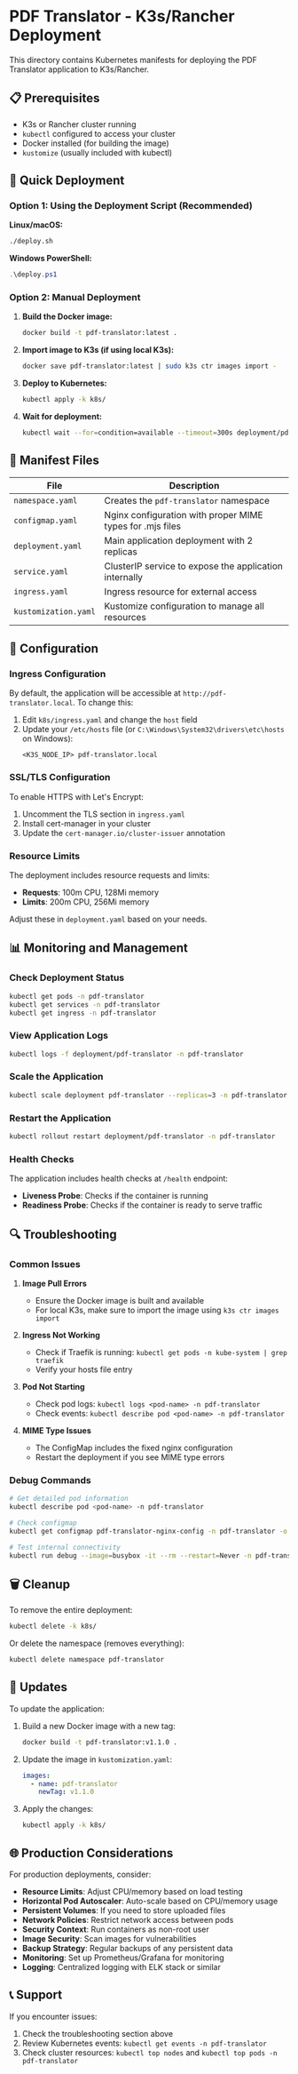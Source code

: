 # PDF Translator - K3s/Rancher Deployment

This directory contains Kubernetes manifests for deploying the PDF Translator application to K3s/Rancher.

## 📋 Prerequisites

- K3s or Rancher cluster running
- `kubectl` configured to access your cluster
- Docker installed (for building the image)
- `kustomize` (usually included with kubectl)

## 🚀 Quick Deployment

### Option 1: Using the Deployment Script (Recommended)

**Linux/macOS:**

```bash
./deploy.sh
```

**Windows PowerShell:**

```powershell
.\deploy.ps1
```

### Option 2: Manual Deployment

1. **Build the Docker image:**
   ```bash
   docker build -t pdf-translator:latest .
   ```

2. **Import image to K3s (if using local K3s):**
   ```bash
   docker save pdf-translator:latest | sudo k3s ctr images import -
   ```

3. **Deploy to Kubernetes:**
   ```bash
   kubectl apply -k k8s/
   ```

4. **Wait for deployment:**
   ```bash
   kubectl wait --for=condition=available --timeout=300s deployment/pdf-translator -n pdf-translator
   ```

## 📁 Manifest Files

| File                 | Description                                               |
|----------------------|-----------------------------------------------------------|
| `namespace.yaml`     | Creates the `pdf-translator` namespace                    |
| `configmap.yaml`     | Nginx configuration with proper MIME types for .mjs files |
| `deployment.yaml`    | Main application deployment with 2 replicas               |
| `service.yaml`       | ClusterIP service to expose the application internally    |
| `ingress.yaml`       | Ingress resource for external access                      |
| `kustomization.yaml` | Kustomize configuration to manage all resources           |

## 🔧 Configuration

### Ingress Configuration

By default, the application will be accessible at `http://pdf-translator.local`. To change this:

1. Edit `k8s/ingress.yaml` and change the `host` field
2. Update your `/etc/hosts` file (or `C:\Windows\System32\drivers\etc\hosts` on Windows):
   ```
   <K3S_NODE_IP> pdf-translator.local
   ```

### SSL/TLS Configuration

To enable HTTPS with Let's Encrypt:

1. Uncomment the TLS section in `ingress.yaml`
2. Install cert-manager in your cluster
3. Update the `cert-manager.io/cluster-issuer` annotation

### Resource Limits

The deployment includes resource requests and limits:

- **Requests**: 100m CPU, 128Mi memory
- **Limits**: 200m CPU, 256Mi memory

Adjust these in `deployment.yaml` based on your needs.

## 📊 Monitoring and Management

### Check Deployment Status

```bash
kubectl get pods -n pdf-translator
kubectl get services -n pdf-translator
kubectl get ingress -n pdf-translator
```

### View Application Logs

```bash
kubectl logs -f deployment/pdf-translator -n pdf-translator
```

### Scale the Application

```bash
kubectl scale deployment pdf-translator --replicas=3 -n pdf-translator
```

### Restart the Application

```bash
kubectl rollout restart deployment/pdf-translator -n pdf-translator
```

### Health Checks

The application includes health checks at `/health` endpoint:

- **Liveness Probe**: Checks if the container is running
- **Readiness Probe**: Checks if the container is ready to serve traffic

## 🔍 Troubleshooting

### Common Issues

1. **Image Pull Errors**
    - Ensure the Docker image is built and available
    - For local K3s, make sure to import the image using `k3s ctr images import`

2. **Ingress Not Working**
    - Check if Traefik is running: `kubectl get pods -n kube-system | grep traefik`
    - Verify your hosts file entry

3. **Pod Not Starting**
    - Check pod logs: `kubectl logs <pod-name> -n pdf-translator`
    - Check events: `kubectl describe pod <pod-name> -n pdf-translator`

4. **MIME Type Issues**
    - The ConfigMap includes the fixed nginx configuration
    - Restart the deployment if you see MIME type errors

### Debug Commands

```bash
# Get detailed pod information
kubectl describe pod <pod-name> -n pdf-translator

# Check configmap
kubectl get configmap pdf-translator-nginx-config -n pdf-translator -o yaml

# Test internal connectivity
kubectl run debug --image=busybox -it --rm --restart=Never -n pdf-translator -- sh
```

## 🗑️ Cleanup

To remove the entire deployment:

```bash
kubectl delete -k k8s/
```

Or delete the namespace (removes everything):

```bash
kubectl delete namespace pdf-translator
```

## 🔄 Updates

To update the application:

1. Build a new Docker image with a new tag:
   ```bash
   docker build -t pdf-translator:v1.1.0 .
   ```

2. Update the image in `kustomization.yaml`:
   ```yaml
   images:
     - name: pdf-translator
       newTag: v1.1.0
   ```

3. Apply the changes:
   ```bash
   kubectl apply -k k8s/
   ```

## 🌐 Production Considerations

For production deployments, consider:

- **Resource Limits**: Adjust CPU/memory based on load testing
- **Horizontal Pod Autoscaler**: Auto-scale based on CPU/memory usage
- **Persistent Volumes**: If you need to store uploaded files
- **Network Policies**: Restrict network access between pods
- **Security Context**: Run containers as non-root user
- **Image Security**: Scan images for vulnerabilities
- **Backup Strategy**: Regular backups of any persistent data
- **Monitoring**: Set up Prometheus/Grafana for monitoring
- **Logging**: Centralized logging with ELK stack or similar

## 📞 Support

If you encounter issues:

1. Check the troubleshooting section above
2. Review Kubernetes events: `kubectl get events -n pdf-translator`
3. Check cluster resources: `kubectl top nodes` and `kubectl top pods -n pdf-translator` 
